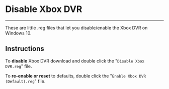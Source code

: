 # Disable Xbox DVR
---

These are little .reg files that let you disable/enable the Xbox DVR on Windows 10.

## Instructions
To **disable** Xbox DVR download and double click the "`Disable Xbox DVR.reg`" file.

To **re-enable or reset** to defaults, double click the "`Enable Xbox DVR (Default).reg`" file.
